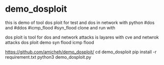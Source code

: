 # demo_dosploit
this is demo of tool dos ploit for test and dos in network with python
#dos and #ddos
#icmp_flood
#syn_flood
clone and run with

dos ploit is tool for dos and network attacks is layares with cve and netwrok attacks 
dos ploit demo 
syn flood 
icmp flood





https://github.com/amicheh/demo_dosploit/
cd demo_dosploit
pip install -r requirement.txt
python3 demo_dosploit.py
